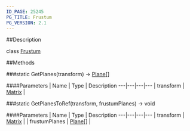 ```yaml
---
ID_PAGE: 25245
PG_TITLE: Frustum
PG_VERSION: 2.1
---
```

##Description

class [Frustum](/classes/2.2/Frustum)



##Methods

###static GetPlanes(transform) &rarr; [Plane](/classes/2.2/Plane)[]



####Parameters
 | Name | Type | Description
---|---|---|---
 | transform | [Matrix](/classes/2.2/Matrix) | 

###static GetPlanesToRef(transform, frustumPlanes) &rarr; void



####Parameters
 | Name | Type | Description
---|---|---|---
 | transform | [Matrix](/classes/2.2/Matrix) | 
 | frustumPlanes | [Plane](/classes/2.2/Plane)[] | 

